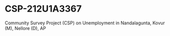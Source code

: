 # CSP-212U1A3367
Community Survey Project (CSP) on Unemployment in Nandalagunta, Kovur (M), Nellore (D), AP
